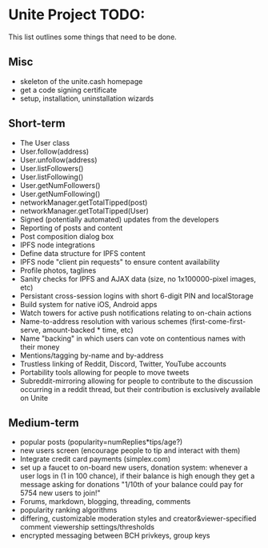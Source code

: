 # Unite Project TODO:

This list outlines some things that need to be done.

## Misc

- skeleton of the unite.cash homepage
- get a code signing certificate
- setup, installation, uninstallation wizards

## Short-term

- The User class
- User.follow(address)
- User.unfollow(address)
- User.listFollowers()
- User.listFollowing()
- User.getNumFollowers()
- User.getNumFollowing()
- networkManager.getTotalTipped(post)
- networkManager.getTotalTipped(User)
- Signed (potentially automated) updates from the developers
- Reporting of posts and content
- Post composition dialog box
- IPFS node integrations
- Define data structure for IPFS content
- IPFS node "client pin requests" to ensure content availability
- Profile photos, taglines
- Sanity checks for IPFS and AJAX data (size, no 1x100000-pixel images, etc)
- Persistant cross-session logins with short 6-digit PIN and localStorage
- Build system for native iOS, Android apps
- Watch towers for active push notifications relating to on-chain actions
- Name-to-address resolution with various schemes (first-come-first-serve,
  amount-backed * time, etc)
- Name "backing" in which users can vote on contentious names with their money
- Mentions/tagging by-name and by-address
- Trustless linking of Reddit, Discord, Twitter, YouTube accounts
- Portability tools allowing for people to move tweets
- Subreddit-mirroring allowing for people to contribute to the discussion
  occurring in a reddit thread, but their contribution is exclusively
  available on Unite

## Medium-term

- popular posts (popularity=numReplies*tips/age?)
- new users screen (encourage people to tip and interact with them)
- Integrate credit card payments (simplex.com)
- set up a faucet to on-board new users, donation system:
  whenever a user logs in (1 in 100 chance), if their balance is
  high enough they get a message asking for donations "1/10th of
  your balance could pay for 5754 new users to join!"
- Forums, markdown, blogging, threading, comments
- popularity ranking algorithms
- differing, customizable moderation styles and creator&viewer-specified comment
  viewership settings/thresholds
- encrypted messaging between BCH privkeys, group keys
